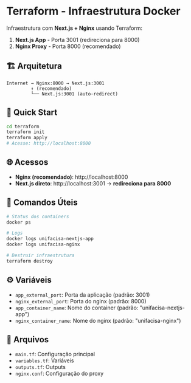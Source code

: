 # Terraform - Infraestrutura Docker

Infraestrutura com **Next.js + Nginx** usando Terraform:

1. **Next.js App** - Porta 3001 (redireciona para 8000)
2. **Nginx Proxy** - Porta 8000 (recomendado)

## 🏗️ Arquitetura

```
Internet → Nginx:8000 → Next.js:3001
         ↑ (recomendado)
         └── Next.js:3001 (auto-redirect)
```

## 🚀 Quick Start

```bash
cd terraform
terraform init
terraform apply
# Acesse: http://localhost:8000
```

## 🌐 Acessos

- **Nginx (recomendado)**: http://localhost:8000
- **Next.js direto**: http://localhost:3001 → **redireciona para 8000**

## 🔧 Comandos Úteis

```bash
# Status dos containers
docker ps

# Logs
docker logs unifacisa-nextjs-app
docker logs unifacisa-nginx

# Destruir infraestrutura
terraform destroy
```

## ⚙️ Variáveis

- `app_external_port`: Porta da aplicação (padrão: 3001)
- `nginx_external_port`: Porta do nginx (padrão: 8000)
- `app_container_name`: Nome do container (padrão: "unifacisa-nextjs-app")
- `nginx_container_name`: Nome do nginx (padrão: "unifacisa-nginx")

## 📁 Arquivos

- `main.tf`: Configuração principal
- `variables.tf`: Variáveis
- `outputs.tf`: Outputs
- `nginx.conf`: Configuração do proxy
